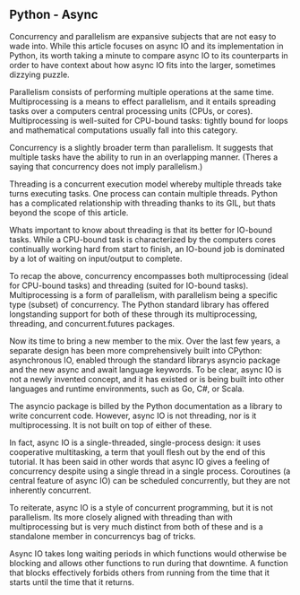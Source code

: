 ## Python - Async

Concurrency and parallelism are expansive subjects that are not easy to wade into. While this article focuses on async IO and its implementation in Python, its worth taking a minute to compare async IO to its counterparts in order to have context about how async IO fits into the larger, sometimes dizzying puzzle.

Parallelism consists of performing multiple operations at the same time. Multiprocessing is a means to effect parallelism, and it entails spreading tasks over a computers central processing units (CPUs, or cores). Multiprocessing is well-suited for CPU-bound tasks: tightly bound for loops and mathematical computations usually fall into this category.

Concurrency is a slightly broader term than parallelism. It suggests that multiple tasks have the ability to run in an overlapping manner. (Theres a saying that concurrency does not imply parallelism.)

Threading is a concurrent execution model whereby multiple threads take turns executing tasks. One process can contain multiple threads. Python has a complicated relationship with threading thanks to its GIL, but thats beyond the scope of this article.

Whats important to know about threading is that its better for IO-bound tasks. While a CPU-bound task is characterized by the computers cores continually working hard from start to finish, an IO-bound job is dominated by a lot of waiting on input/output to complete.

To recap the above, concurrency encompasses both multiprocessing (ideal for CPU-bound tasks) and threading (suited for IO-bound tasks). Multiprocessing is a form of parallelism, with parallelism being a specific type (subset) of concurrency. The Python standard library has offered longstanding support for both of these through its multiprocessing, threading, and concurrent.futures packages.

Now its time to bring a new member to the mix. Over the last few years, a separate design has been more comprehensively built into CPython: asynchronous IO, enabled through the standard librarys asyncio package and the new async and await language keywords. To be clear, async IO is not a newly invented concept, and it has existed or is being built into other languages and runtime environments, such as Go, C#, or Scala.

The asyncio package is billed by the Python documentation as a library to write concurrent code. However, async IO is not threading, nor is it multiprocessing. It is not built on top of either of these.

In fact, async IO is a single-threaded, single-process design: it uses cooperative multitasking, a term that youll flesh out by the end of this tutorial. It has been said in other words that async IO gives a feeling of concurrency despite using a single thread in a single process. Coroutines (a central feature of async IO) can be scheduled concurrently, but they are not inherently concurrent.

To reiterate, async IO is a style of concurrent programming, but it is not parallelism. Its more closely aligned with threading than with multiprocessing but is very much distinct from both of these and is a standalone member in concurrencys bag of tricks.

Async IO takes long waiting periods in which functions would otherwise be blocking and allows other functions to run during that downtime. A function that blocks effectively forbids others from running from the time that it starts until the time that it returns.
